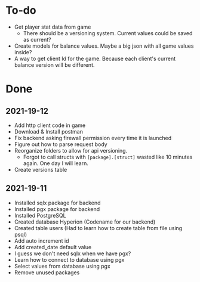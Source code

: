 # To-do
- Get player stat data from game
    - There should be a versioning system. Current values could be saved as current?
- Create models for balance values. Maybe a big json with all game values inside? 
- A way to get client Id for the game. Because each client's current balance version will be different.


# Done
## 2021-19-12
- Add http client code in game 
- Download & Install postman
- Fix backend asking firewall permission every time it is launched
- Figure out how to parse request body
- Reorganize folders to allow for api versioning.
    - Forgot to call structs with `[package].[struct]` wasted like 10 minutes again. One day I will learn.
- Create versions table

## 2021-19-11
- Installed sqlx package for backend
- Installed pgx package for backend
- Installed PostgreSQL
- Created database Hyperion (Codename for our backend)
- Created table users (Had to learn how to create table from file using psql)
- Add auto increment id
- Add created_date default value
- I guess we don't need sqlx when we have pgx?
- Learn how to connect to database using pgx
- Select values from database using pgx
- Remove unused packages

